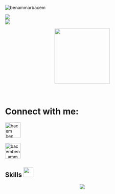 <p align="left"> <img src="https://komarev.com/ghpvc/?username=PHrodidriguez&label=Profile%20views&color=0e75b6&style=flat" alt="benammarbacem" /> </p>
 

 <a href="https://github.com/DenverCoder1/readme-typing-svg"><img src="https://readme-typing-svg.herokuapp.com?&font=IBM+Plex+Sans&color=abcdef&size=20&lines=Hello+my+friends!+I'm+Pedro+Rodriguez," /></a><br/>
 <a href="https://github.com/DenverCoder1/readme-typing-svg"><img src="https://readme-typing-svg.herokuapp.com?&font=IBM+Plex+Sans&color=abcdef&size=20&lines=Front+End+Developer!!!!" /></a>

<div align="center">
     <img height="180em" src="https://github-readme-stats.vercel.app/api/top-langs/?username=PHrodidriguez&layout=compact&langs_count=7&theme=dracula"/>
</div>
<br></br>
<h1>Connect with me:</h1>
<a href="www.linkedin.com/in/pedro-rodriguez-3b0262223/" target="blank"><img align="center" src="https://raw.githubusercontent.com/rahuldkjain/github-profile-readme-generator/master/src/images/icons/Social/linked-in-alt.svg" alt="bacem ben ammar" height="50" width="50" /></a><br/><br/>
 <a href="https://instagram.com/ph.alemao_r" target="blank"><img align="center" src="https://raw.githubusercontent.com/rahuldkjain/github-profile-readme-generator/master/src/images/icons/Social/instagram.svg" alt="bacemben_ammar" height="50" width="50" /></a>
</p>   
 
    
    

<h2> Skills <img src = "https://media2.giphy.com/media/QssGEmpkyEOhBCb7e1/giphy.gif?cid=ecf05e47a0n3gi1bfqntqmob8g9aid1oyj2wr3ds3mg700bl&rid=giphy.gif" width = 32px> </h2>
	<p align="center">
  <a href="https://skillicons.dev">
    <img src="https://skillicons.dev/icons?i=git,react,githubactionsjavascript,php,css,html,node.js,bash" />
  </a>
</p>
